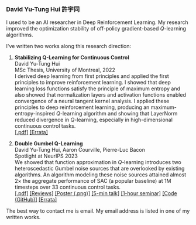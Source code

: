 ### David Yu-Tung Hui 許宇同

I used to be an AI researcher in Deep Reinforcement Learning.
My research improved the optimization stability of off-policy gradient-based $Q$-learning algorithms.

I've written two works along this research direction:

1. **Stabilizing Q-Learning for Continuous Control**  
David Yu-Tung Hui  
MSc Thesis, University of Montreal, 2022  
I derived deep learning from first principles and applied the first principles to improve reinforcement learning.
I showed that deep learning loss functions satisfy the principle of maximum entropy and also showed that normalization layers and activation functions enabled convergence of a neural tangent kernel analysis.
I applied these principles to deep reinforcement learning, producing an maximum-entropy-inspired $Q$-learning algorithm and showing that LayerNorm reduced divergence in $Q$-learning, especially in high-dimensional continuous control tasks.  
[[.pdf]](https://papyrus.bib.umontreal.ca/xmlui/bitstream/handle/1866/32085/Hui_David_Yu-Tung_2022_memoire.pdf)
[[Errata]](https://gist.github.com/dyth/0324b7a4c2ca4b0f3bab18583b5dc22b)

3. **Double Gumbel Q-Learning**  
David Yu-Tung Hui, Aaron Courville, Pierre-Luc Bacon  
Spotlight at NeurIPS 2023  
We showed that function approximation in $Q$-learning introduces two heteroscedastic Gumbel noise sources that are overlooked by existing algorithms.
An algorithm modeling these noise sources attained almost $2\times$ the aggregate performance of SAC (a popular baseline) at 1M timesteps over 33 continuous control tasks.  
[[.pdf]](https://proceedings.neurips.cc/paper_files/paper/2023/file/07956d40074d6523bad11112b3225c6e-Paper-Conference.pdf)
[[Reviews]](https://openreview.net/forum?id=UdaTyy0BNB)
[[Poster (.png)]](https://nips.cc/media/PosterPDFs/NeurIPS%202023/71497.png)
[[5-min talk]](https://slideslive.com/39009623/double-gumbel-qlearning)
[[1-hour seminar]](https://www.youtube.com/watch?v=GMNtHLA3bAE)
[[Code (GitHub)]](https://github.com/dyth/doublegum)
[[Errata]](https://gist.github.com/dyth/0abd5c5b87184144854a431437de7d44)

The best way to contact me is email.
My email address is listed in one of my written works.
